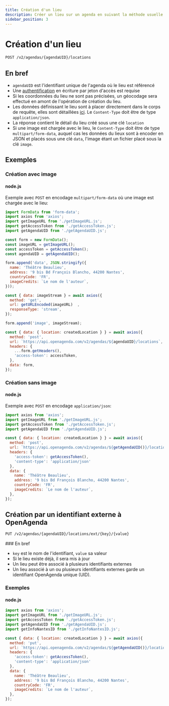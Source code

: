 ```yaml
---
title: Création d'un lieu
description: Créer un lieu sur un agenda en suivant la méthode usuelle ou avec un identifiant externe à OpenAgenda
sidebar_position: 3
---
```


# Création d'un lieu

```bash
POST /v2/agendas/{agendaUID}/locations
```

## En bref
* `agendaUID` est l'identifiant unique de l'agenda où le lieu est référencé
* Une [authentification](/authentification) en écriture par jeton d'accès est requise
* Si les coordonnées du lieu ne sont pas précisées, un géocodage sera effectué en amont de l'opération de création du lieu.
* Les données définissant le lieu sont à placer directement dans le corps de requête, elles sont détaillées [ici](/lieux/structure). Le `Content-Type` doit être de type `application/json`.
* La réponse contient le détail du lieu créé sous une clé `location`
* Si une image est chargée avec le lieu, le `Content-Type` doit être de type `multipart/form-data`, auquel cas les données du lieux sont à encoder en JSON et placés sous une clé `data`, l'image étant un fichier placé sous la clé `image`.

## Exemples

### Création avec image

#### node.js

Exemple avec `POST` en encodage `multipart/form-data` où une image est chargée avec le lieu:

```js
import FormData from 'form-data';
import axios from 'axios';
import getImageURL from './getImageURL.js';
import getAccessToken from './getAccessToken.js';
import getAgendaUID from './getAgendaUID.js';

const form = new FormData();
const imageURL = getImageURL();
const accessToken = getAccessToken();
const agendaUID = getAgendaUID();

form.append('data', JSON.stringify({
  name: 'Théâtre Beaulieu',
  address: '9 bis Bd François Blancho, 44200 Nantes',
  countryCode: 'FR',
  imageCredits: `Le nom de l'auteur`,
}));

const { data: imageStream } = await axios({
  method: 'get',
  url: getURLEncoded(imageURL)  ,
  responseType: 'stream',
});

form.append('image', imageStream);

const { data: { location: createdLocation } } = await axios({
  method: 'post',
  url: `https://api.openagenda.com/v2/agendas/${agendaUID}/locations`,
  headers: {
    ...form.getHeaders(),
    'access-token': accessToken,
  },
  data: form,
});
```

### Création sans image

#### node.js

Exemple avec `POST` en encodage `application/json`:

```js
import axios from 'axios';
import getImageURL from './getImageURL.js';
import getAccessToken from './getAccessToken.js';
import getAgendaUID from './getAgendaUID.js';

const { data: { location: createdLocation } } = await axios({
  method: 'post',
  url: `https://api.openagenda.com/v2/agendas/${getAgendaUID()}/locations`,
  headers: {
    'access-token': getAccessToken(),
    'content-type': 'application/json'
  },
  data: {
    name: 'Théâtre Beaulieu',
    address: '9 bis Bd François Blancho, 44200 Nantes',
    countryCode: 'FR',
    imageCredits: `Le nom de l'auteur`,
  },
});
```


## Création par un identifiant externe à OpenAgenda

```bash
PUT /v2/agendas/{agendaUID}/locations/ext/{key}/{value}
```

### En bref

* `key` est le nom de l'identifiant, `value` sa valeur
* Si le lieu existe déjà, il sera mis à jour
* Un lieu peut être associé à plusieurs identifiants externes
* Un lieu associé à un ou plusieurs identifiants externes garde un identifiant OpenAgenda unique (UID).

### Exemples

#### node.js

```js
import axios from 'axios';
import getImageURL from './getImageURL.js';
import getAccessToken from './getAccessToken.js';
import getAgendaUID from './getAgendaUID.js';
import getInfoNantesID from './getInfoNantesID.js';

const { data: { location: createdLocation } } = await axios({
  method: 'put',
  url: `https://api.openagenda.com/v2/agendas/${getAgendaUID()}/locations/ext/infonantes/${getInfoNantesID()}`,
  headers: {
    'access-token': getAccessToken(),
    'content-type': 'application/json'
  },
  data: {
    name: 'Théâtre Beaulieu',
    address: '9 bis Bd François Blancho, 44200 Nantes',
    countryCode: 'FR',
    imageCredits: `Le nom de l'auteur`,
  },
});
```

